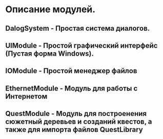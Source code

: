 # Описание модулей.

## DalogSystem - Простая система диалогов.
## UIModule - Простой графический интерфейс (Пустая форма Windows).
## IOModule - Простой менеджер файлов
## EthernetModule - Модуль для работы с Интернетом
## QuestModule - Модуль для построенения сюжетный деревьев и созданий квестов, а также для импорта файлов QuestLibrary
